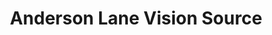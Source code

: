 ---
title: "Anderson Lane Vision Source"
url: /austin/anderson-lane-vision-source/
shop: optician
---